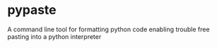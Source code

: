 # pypaste
A command line tool for formatting python code enabling trouble free pasting into a python interpreter
